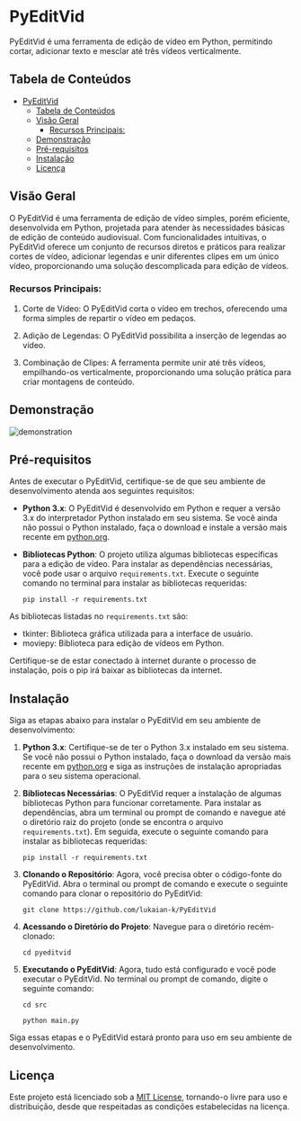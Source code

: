 # PyEditVid

PyEditVid é uma ferramenta de edição de vídeo em Python, permitindo cortar, adicionar texto e mesclar até três vídeos verticalmente.

## Tabela de Conteúdos

- [PyEditVid](#pyeditvid)
  - [Tabela de Conteúdos](#tabela-de-conteúdos)
  - [Visão Geral](#visão-geral)
    - [Recursos Principais:](#recursos-principais)
  - [Demonstração](#demonstração)
  - [Pré-requisitos](#pré-requisitos)
  - [Instalação](#instalação)
  - [Licença](#licença)

## Visão Geral

O PyEditVid é uma ferramenta de edição de vídeo simples, porém eficiente, desenvolvida em Python, projetada para atender às necessidades básicas de edição de conteúdo audiovisual. Com funcionalidades intuitivas, o PyEditVid oferece um conjunto de recursos diretos e práticos para realizar cortes de vídeo, adicionar legendas e unir diferentes clipes em um único vídeo, proporcionando uma solução descomplicada para edição de vídeos.

### Recursos Principais:
1. Corte de Vídeo: O PyEditVid corta o vídeo em trechos, oferecendo uma forma simples de repartir o vídeo em pedaços.

2. Adição de Legendas: O PyEditVid possibilita a inserção de legendas ao vídeo.

3. Combinação de Clipes: A ferramenta permite unir até três vídeos, empilhando-os verticalmente, proporcionando uma solução prática para criar montagens de conteúdo.

## Demonstração

![demonstration](assets/demonstration.gif)

## Pré-requisitos

Antes de executar o PyEditVid, certifique-se de que seu ambiente de desenvolvimento atenda aos seguintes requisitos:

- **Python 3.x**: O PyEditVid é desenvolvido em Python e requer a versão 3.x do interpretador Python instalado em seu sistema. Se você ainda não possui o Python instalado, faça o download e instale a versão mais recente em [python.org](https://www.python.org/).

- **Bibliotecas Python**: O projeto utiliza algumas bibliotecas específicas para a edição de vídeo. Para instalar as dependências necessárias, você pode usar o arquivo `requirements.txt`. Execute o seguinte comando no terminal para instalar as bibliotecas requeridas:
    ```
    pip install -r requirements.txt
    ```

As bibliotecas listadas no `requirements.txt` são:
  - tkinter: Biblioteca gráfica utilizada para a interface de usuário.
  - moviepy: Biblioteca para edição de vídeos em Python.

Certifique-se de estar conectado à internet durante o processo de instalação, pois o pip irá baixar as bibliotecas da internet.

## Instalação

Siga as etapas abaixo para instalar o PyEditVid em seu ambiente de desenvolvimento:

1. **Python 3.x**: Certifique-se de ter o Python 3.x instalado em seu sistema. Se você não possui o Python instalado, faça o download da versão mais recente em [python.org](https://www.python.org/) e siga as instruções de instalação apropriadas para o seu sistema operacional.

2. **Bibliotecas Necessárias**: O PyEditVid requer a instalação de algumas bibliotecas Python para funcionar corretamente. Para instalar as dependências, abra um terminal ou prompt de comando e navegue até o diretório raiz do projeto (onde se encontra o arquivo `requirements.txt`). Em seguida, execute o seguinte comando para instalar as bibliotecas requeridas:
    ```
    pip install -r requirements.txt
    ```

3. **Clonando o Repositório**: Agora, você precisa obter o código-fonte do PyEditVid. Abra o terminal ou prompt de comando e execute o seguinte comando para clonar o repositório do PyEditVid:
    ```
    git clone https://github.com/lukaian-k/PyEditVid
    ```

4. **Acessando o Diretório do Projeto**: Navegue para o diretório recém-clonado:
    ```
    cd pyeditvid
    ```


5. **Executando o PyEditVid**: Agora, tudo está configurado e você pode executar o PyEditVid. No terminal ou prompt de comando, digite o seguinte comando:
    ```
    cd src
    ```
    ```
    python main.py
    ```

Siga essas etapas e o PyEditVid estará pronto para uso em seu ambiente de desenvolvimento.

## Licença

Este projeto está licenciado sob a [MIT License](LICENSE), tornando-o livre para uso e distribuição, desde que respeitadas as condições estabelecidas na licença.
